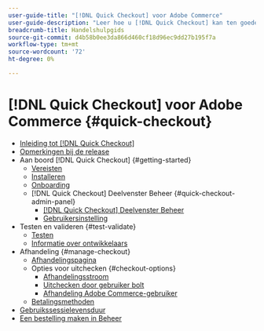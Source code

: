 ```yaml
---
user-guide-title: "[!DNL Quick Checkout] voor Adobe Commerce"
user-guide-description: "Leer hoe u [!DNL Quick Checkout] kan ten goede komen aan uw Adobe Commerce-exemplaar en hoe u de extensie met succes aan boord kunt nemen en kunt instellen."
breadcrumb-title: Handelshulpgids
source-git-commit: d4b58b0ee3da866d460cf18d96ec9dd27b195f7a
workflow-type: tm+mt
source-wordcount: '72'
ht-degree: 0%

---
```



# [!DNL Quick Checkout] voor Adobe Commerce {#quick-checkout}

- [Inleiding tot [!DNL Quick Checkout]](overview.md)
- [Opmerkingen bij de release](release-notes.md)
- Aan boord [!DNL Quick Checkout] {#getting-started}
   - [Vereisten](prerequisites.md)
   - [Installeren](install.md)
   - [Onboarding](onboarding.md)
   - [!DNL Quick Checkout] Deelvenster Beheer {#quick-checkout-admin-panel}
      - [[!DNL Quick Checkout] Deelvenster Beheer](admin-panel.md)
      - [Gebruikersinstelling](user-roles-setup.md)
- Testen en valideren {#test-validate}
   - [Testen](testing.md)
   - [Informatie over ontwikkelaars](developer.md)
- Afhandeling {#manage-checkout}
   - [Afhandelingspagina](checkout-page.md)
   - Opties voor uitchecken {#checkout-options}
      - [Afhandelingsstroom](checkout-flow.md)
      - [Uitchecken door gebruiker bolt](checkout-bolt.md)
      - [Afhandeling Adobe Commerce-gebruiker](checkout-adobe-commerce.md)
   - [Betalingsmethoden](payment-methods.md)
- [Gebruikssessielevensduur](user-session-lifetime.md)
- [Een bestelling maken in Beheer](create-order-admin.md)
